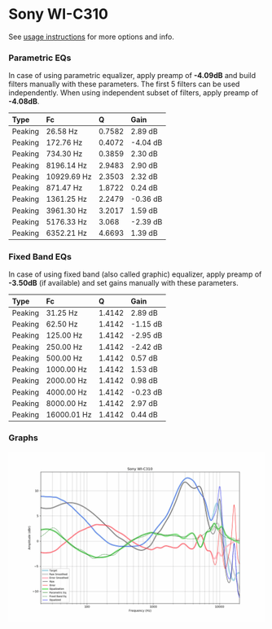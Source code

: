 # Sony WI-C310
See [usage instructions](https://github.com/jaakkopasanen/AutoEq#usage) for more options and info.

### Parametric EQs
In case of using parametric equalizer, apply preamp of **-4.09dB** and build filters manually
with these parameters. The first 5 filters can be used independently.
When using independent subset of filters, apply preamp of **-4.08dB**.

| Type    | Fc          |      Q | Gain     |
|:--------|:------------|:-------|:---------|
| Peaking | 26.58 Hz    | 0.7582 | 2.89 dB  |
| Peaking | 172.76 Hz   | 0.4072 | -4.04 dB |
| Peaking | 734.30 Hz   | 0.3859 | 2.30 dB  |
| Peaking | 8196.14 Hz  | 2.9483 | 2.90 dB  |
| Peaking | 10929.69 Hz | 2.3503 | 2.32 dB  |
| Peaking | 871.47 Hz   | 1.8722 | 0.24 dB  |
| Peaking | 1361.25 Hz  | 2.2479 | -0.36 dB |
| Peaking | 3961.30 Hz  | 3.2017 | 1.59 dB  |
| Peaking | 5176.33 Hz  | 3.068  | -2.39 dB |
| Peaking | 6352.21 Hz  | 4.6693 | 1.39 dB  |

### Fixed Band EQs
In case of using fixed band (also called graphic) equalizer, apply preamp of **-3.50dB**
(if available) and set gains manually with these parameters.

| Type    | Fc          |      Q | Gain     |
|:--------|:------------|:-------|:---------|
| Peaking | 31.25 Hz    | 1.4142 | 2.89 dB  |
| Peaking | 62.50 Hz    | 1.4142 | -1.15 dB |
| Peaking | 125.00 Hz   | 1.4142 | -2.95 dB |
| Peaking | 250.00 Hz   | 1.4142 | -2.42 dB |
| Peaking | 500.00 Hz   | 1.4142 | 0.57 dB  |
| Peaking | 1000.00 Hz  | 1.4142 | 1.53 dB  |
| Peaking | 2000.00 Hz  | 1.4142 | 0.98 dB  |
| Peaking | 4000.00 Hz  | 1.4142 | -0.23 dB |
| Peaking | 8000.00 Hz  | 1.4142 | 2.97 dB  |
| Peaking | 16000.01 Hz | 1.4142 | 0.44 dB  |

### Graphs
![](./Sony%20WI-C310.png)